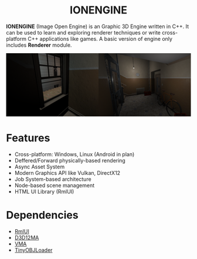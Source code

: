 <p><h1 align="center">IONENGINE</h1></p>

**IONENGINE** (Image Open Engine) is an Graphic 3D Engine written in C++. It can be used to learn and exploring renderer techniques or write cross-platform C++ applications like games. A basic version of engine only includes **Renderer** module.

<p align="center">
  <img src="screenshot.png" alt="Screen 1"/>
</p>

<p><h1 align="left">Features</h1></p>

* Cross-platform: Windows, Linux (Android in plan)
* Deffered/Forward physically-based rendering
* Async Asset System
* Modern Graphics API like Vulkan, DirectX12
* Job System-based architecture
* Node-based scene management
* HTML UI Library (RmlUI)

<p><h1 align="left">Dependencies</h1></p>

* [RmlUI](https://github.com/mikke89/RmlUi)
* [D3D12MA](https://github.com/GPUOpen-LibrariesAndSDKs/D3D12MemoryAllocator)
* [VMA](https://github.com/GPUOpen-LibrariesAndSDKs/VulkanMemoryAllocator)
* [TinyOBJLoader](https://github.com/tinyobjloader/tinyobjloader)
